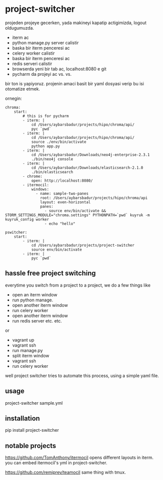 project-switcher
==============================

projeden projeye gecerken, yada makineyi kapatip actigimizda, logout oldugumuzda.
- iterm ac
- python manage.py server calistir
- baska bir iterm penceresi ac
- celery worker calistir
- baska bir iterm penceresi ac
- redis serveri calistir
- browserda yeni bir tab ac, localhost:8080 e git
- pycharm da projeyi ac
vs. vs.

bir ton is yapiyoruz. projenin amaci basit bir yaml dosyasi verip bu isi otomatize etmek.

ornegin:
```
chroma:
    start:
        # this is for pycharm
        - iterm: |
            cd /Users/aybarsbadur/projects/hipo/chroma/api/
            pyc `pwd`
        - iterm: |
            cd /Users/aybarsbadur/projects/hipo/chroma/api/
            source ./env/bin/activate
            python app.py
        - iterm: |
            cd /Users/aybarsbadur/Downloads/neo4j-enterprise-2.3.1
            ./bin/neo4j console
        - iterm: |
            cd /Users/aybarsbadur/Downloads/elasticsearch-2.1.0
            ./bin/elasticsearch
        - chrome:
            open: http://localhost:8080/
        - itermocil:
            windows:
              - name: sample-two-panes
                root: /Users/aybarsbadur/projects/hipo/chroma/api
                layout: even-horizontal
                panes:
                  - source env/bin/activate && STORM_SETTINGS_MODULE="chroma.settings" PYTHONPATH=`pwd` kuyruk -m kuyruk_config worker
                  - echo "hello"

pswitcher:
    start:
        - iterm: |
            cd /Users/aybarsbadur/projects/project-switcher
            source env/bin/activate
        - iterm: |
            pyc `pwd`

```




hassle free project switching
-----------------------------
everytime you switch from a project to a project, we do a few things
like
- open an iterm window
- run python manage.
- open another iterm window
- run celery worker
- open another iterm window
- run redis server
etc. etc.

or

- vagrant up
- vagrant ssh
- run manage.py
- split iterm window
- vagrant ssh
- run celery worker


well project switcher tries to automate this process, using a simple yaml file.

usage
------------------------------
project-switcher sample.yml

installation
------------------------------
pip install project-switcher

notable projects
------------------------------
https://github.com/TomAnthony/itermocil opens different layouts in iterm. you can embed itermocil's yml in project-switcher.

https://github.com/remiprev/teamocil same thing with tmux.
